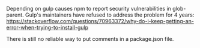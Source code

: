 Depending on gulp causes npm to report security vulnerabilities in glob-parent.
Gulp's maintainers have refused to address the problem for 4 years:
<https://stackoverflow.com/questions/70963372/why-do-i-keep-getting-an-error-when-trying-to-install-gulp>

There is still no reliable way to put comments in a package.json file.
